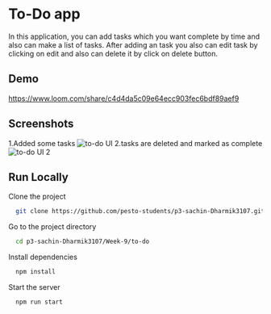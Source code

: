 
# To-Do app

In this application, you can add tasks which you want complete by time and also can make a list of tasks. After adding an task you also can edit task by clicking on edit and also can delete it by click on delete button.


## Demo

https://www.loom.com/share/c4d4da5c09e64ecc903fec6bdf89aef9


## Screenshots
1.Added some tasks
![to-do UI ](https://user-images.githubusercontent.com/49364985/184464349-f6f13218-5795-48cf-8a7c-e699e9e7268b.png)
2.tasks are deleted and marked as complete
![to-do UI 2](https://user-images.githubusercontent.com/49364985/184464406-e08bafd3-f5ec-4931-839e-9259e34a89ed.png)
## Run Locally

Clone the project

```bash
  git clone https://github.com/pesto-students/p3-sachin-Dharmik3107.git
```

Go to the project directory

```bash
  cd p3-sachin-Dharmik3107/Week-9/to-do
```

Install dependencies

```bash
  npm install
```

Start the server

```bash
  npm run start
```

